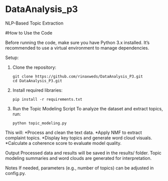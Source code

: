 # DataAnalysis_p3
NLP-Based Topic Extraction 

#How to Use the Code

Before running the code, make sure you have Python 3.x installed. It’s recommended to use a virtual environment to manage dependencies.

Setup:
1. Clone the repository:
   
       git clone https://github.com/rinaxweds/DataAnalysis_P3.git
       cd DataAnalysis_P3.git

3. Install required libraries:

   
       pip install -r requirements.txt

4. Run the Topic Modeling Script
To analyze the dataset and extract topics, run:


       python topic_modeling.py

This will:
*Process and clean the text data.
*Apply NMF to extract complaint topics.
*Display key topics and generate word cloud visuals.
*Calculate a coherence score to evaluate model quality.


Output
Processed data and results will be saved in the results/ folder.
Topic modeling summaries and word clouds are generated for interpretation.

Notes
If needed, parameters (e.g., number of topics) can be adjusted in config.py.

